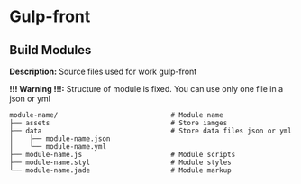 # Gulp-front 
## Build Modules

**Description:** Source files used for work gulp-front

**!!! Warning !!!:** Structure of module is fixed.
You can use only one file in a json or yml

```
module-name/                            # Module name
├── assets                              # Store iamges
├── data                                # Store data files json or yml
│    ├── module-name.json
│    └── module-name.yml
├── module-name.js                      # Module scripts
├── module-name.styl                    # Module styles
└── module-name.jade                    # Module markup
```
